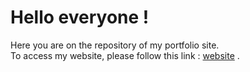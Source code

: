 # Hello everyone !

<p>
  Here you are on the repository of my portfolio site. <br>
  To access my website, please follow this link : <a href="https://mathieubaffoigne.github.io/">website</a>  .
</p>
